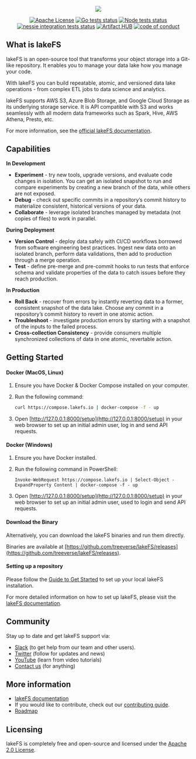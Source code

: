 <p align="center">
  <img src="docs/assets/img/logo_large.png"/>
</p>

<p align="center">
	<a href="https://raw.githubusercontent.com/treeverse/lakeFS/master/LICENSE" >
		<img src="https://img.shields.io/badge/License-Apache%202.0-blue.svg" alt="Apache License" /></a>
	<a href="https://github.com/treeverse/lakeFS/actions?query=workflow%3AGo+branch%3Amaster++">
		<img src="https://github.com/treeverse/lakeFS/workflows/Go/badge.svg?branch=master" alt="Go tests status" /></a>
	<a href="https://github.com/treeverse/lakeFS/actions?query=workflow%3ANode+branch%3Amaster++" >
		<img src="https://github.com/treeverse/lakeFS/workflows/Node/badge.svg?branch=master" alt="Node tests status" /></a>
	<a href="https://github.com/treeverse/lakeFS/actions?query=workflow%3ANessie">
		<img src="https://github.com/treeverse/lakeFS/workflows/Nessie/badge.svg" alt="nessie integration tests status" /></a>
	<a href="https://artifacthub.io/packages/search?repo=lakefs">
		<img src="https://img.shields.io/endpoint?url=https://artifacthub.io/badge/repository/lakefs" alt="Artifact HUB" /></a>
	<a href="CODE_OF_CONDUCT.md">
		<img src="https://img.shields.io/badge/Contributor%20Covenant-v2.0%20adopted-ff69b4.svg" alt="code of conduct"></a>
</p>


## What is lakeFS

lakeFS is an open-source tool that transforms your object storage into a Git-like repository. It enables you to manage your data lake how you manage your code.

With lakeFS you can build repeatable, atomic, and versioned data lake operations - from complex ETL jobs to data science and analytics.

lakeFS supports AWS S3, Azure Blob Storage, and Google Cloud Storage as its underlying storage service. It is API compatible with S3 and works seamlessly with all modern data frameworks such as Spark, Hive, AWS Athena, Presto, etc.


For more information, see the [official lakeFS documentation](https://docs.lakefs.io).

## Capabilities

**In Development**

* **Experiment** - try new tools, upgrade versions, and evaluate code changes in isolation. You can get an isolated snapshot to run and compare experiments by creating a new branch of the data, while others are not exposed.
* **Debug** - check out specific commits in a repository’s commit history to materialize consistent, historical versions of your data. 
* **Collaborate** - leverage isolated branches managed by metadata (not copies of files) to work in parallel.

**During Deployment**

* **Version Control** - deploy data safely with CI/CD workflows borrowed from software engineering best practices. Ingest new data onto an isolated branch, perform data validations, then add to production through a merge operation.
* **Test** - define pre-merge and pre-commit hooks to run tests that enforce schema and validate properties of the data to catch issues before they reach production.

**In Production**

* **Roll Back** - recover from errors by instantly reverting data to a former, consistent snapshot of the data lake. Choose any commit in a repository’s commit history to revert in one atomic action.
* **Troubleshoot** - investigate production errors by starting with a snapshot of the inputs to the failed process. 
* **Cross-collection Consistency** - provide consumers multiple synchronized collections of data in one atomic, revertable action. 



## Getting Started

#### Docker (MacOS, Linux)

1. Ensure you have Docker & Docker Compose installed on your computer.

2. Run the following command:

   ```bash
   curl https://compose.lakefs.io | docker-compose -f - up
   ```

3. Open [http://127.0.0.1:8000/setup](http://127.0.0.1:8000/setup) in your web browser to set up an initial admin user, log in and send API requests.


#### Docker (Windows)

1. Ensure you have Docker installed.

2. Run the following command in PowerShell:

   ```shell script
   Invoke-WebRequest https://compose.lakefs.io | Select-Object -ExpandProperty Content | docker-compose -f - up
   ``` 

3. Open [http://127.0.0.1:8000/setup](http://127.0.0.1:8000/setup) in your web browser to set up an initial admin user, used to login and send API requests.

#### Download the Binary

Alternatively, you can download the lakeFS binaries and run them directly.

Binaries are available at [https://github.com/treeverse/lakeFS/releases](https://github.com/treeverse/lakeFS/releases).


#### Setting up a repository

Please follow the [Guide to Get Started](https://docs.lakefs.io/quickstart/repository) to set up your local lakeFS installation.

For more detailed information on how to set up lakeFS, please visit the [lakeFS documentation](https://docs.lakefs.io).

## Community

Stay up to date and get lakeFS support via:

- [Slack](https://lakefs.io/slack) (to get help from our team and other users).
- [Twitter](https://twitter.com/lakeFS) (follow for updates and news)
- [YouTube](https://lakefs.io/youtube) (learn from video tutorials)
- [Contact us](https://lakefs.io/contact-us/) (for anything)

## More information

- [lakeFS documentation](https://docs.lakefs.io)
- If you would like to contribute, check out our [contributing guide](https://docs.lakefs.io/contributing).
- [Roadmap](https://docs.lakefs.io/understand/roadmap.html)

## Licensing

lakeFS is completely free and open-source and licensed under the [Apache 2.0 License](https://www.apache.org/licenses/LICENSE-2.0).
